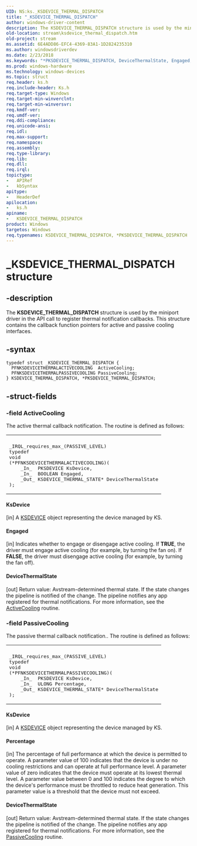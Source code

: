 ```yaml
---
UID: NS:ks._KSDEVICE_THERMAL_DISPATCH
title: "_KSDEVICE_THERMAL_DISPATCH"
author: windows-driver-content
description: The KSDEVICE_THERMAL_DISPATCH structure is used by the miniport driver in the API call to register thermal notification callbacks. This structure contains the callback function pointers for active and passive cooling interfaces.
old-location: stream\ksdevice_thermal_dispatch.htm
old-project: stream
ms.assetid: 6E4ADD86-EFC4-4369-83A1-1D2824235310
ms.author: windowsdriverdev
ms.date: 2/23/2018
ms.keywords: "*PKSDEVICE_THERMAL_DISPATCH, DeviceThermalState, Engaged, KSDEVICE_THERMAL_DISPATCH, KSDEVICE_THERMAL_DISPATCH structure [Streaming Media Devices], KsDevice, PKSDEVICE_THERMAL_DISPATCH, PKSDEVICE_THERMAL_DISPATCH structure pointer [Streaming Media Devices], Percentage, _KSDEVICE_THERMAL_DISPATCH, ks/KSDEVICE_THERMAL_DISPATCH, ks/PKSDEVICE_THERMAL_DISPATCH, stream.ksdevice_thermal_dispatch"
ms.prod: windows-hardware
ms.technology: windows-devices
ms.topic: struct
req.header: ks.h
req.include-header: Ks.h
req.target-type: Windows
req.target-min-winverclnt: 
req.target-min-winversvr: 
req.kmdf-ver: 
req.umdf-ver: 
req.ddi-compliance: 
req.unicode-ansi: 
req.idl: 
req.max-support: 
req.namespace: 
req.assembly: 
req.type-library: 
req.lib: 
req.dll: 
req.irql: 
topictype:
-	APIRef
-	kbSyntax
apitype:
-	HeaderDef
apilocation:
-	ks.h
apiname:
-	KSDEVICE_THERMAL_DISPATCH
product: Windows
targetos: Windows
req.typenames: KSDEVICE_THERMAL_DISPATCH, *PKSDEVICE_THERMAL_DISPATCH
---
```


# _KSDEVICE_THERMAL_DISPATCH structure


## -description


The <b>KSDEVICE_THERMAL_DISPATCH</b> structure is used by the miniport driver in the API call to register thermal notification callbacks. This structure contains the callback function pointers for active and passive cooling interfaces. 


## -syntax


````
typedef struct _KSDEVICE_THERMAL_DISPATCH {
  PFNKSDEVICETHERMALACTIVECOOLING  ActiveCooling;
  PFNKSDEVICETHERMALPASSIVECOOLING PassiveCooling;
} KSDEVICE_THERMAL_DISPATCH, *PKSDEVICE_THERMAL_DISPATCH;
````


## -struct-fields




### -field ActiveCooling

The active thermal callback notification. The routine is defined as follows:

<div class="code"><span codelanguage=""><table>
<tr>
<th></th>
</tr>
<tr>
<td>
<pre>_IRQL_requires_max_(PASSIVE_LEVEL)
typedef
void
(*PFNKSDEVICETHERMALACTIVECOOLING)(
    _In_  PKSDEVICE KsDevice,
    _In_  BOOLEAN Engaged,
    _Out_ KSDEVICE_THERMAL_STATE* DeviceThermalState
);</pre>
</td>
</tr>
</table></span></div>


#### KsDevice

[in] A <a href="..\ks\ns-ks-_ksdevice.md">KSDEVICE</a> object representing the device managed by KS.



#### Engaged

[in] Indicates whether to engage or disengage active cooling. If <b>TRUE</b>, the driver must engage active cooling (for example, by turning the fan on). If <b>FALSE</b>, the driver must disengage active cooling (for example, by turning the fan off).



#### DeviceThermalState

[out] Return value: Avstream-determined thermal state. If the state changes the pipeline is notified of the change. The pipeline notifies any app registered for thermal notifications. For more information, see the <a href="..\poclass\nc-poclass-device_active_cooling.md">ActiveCooling</a> routine.


### -field PassiveCooling

The passive thermal callback notification.. The routine is defined as follows:

<div class="code"><span codelanguage=""><table>
<tr>
<th></th>
</tr>
<tr>
<td>
<pre>_IRQL_requires_max_(PASSIVE_LEVEL)
typedef
void
(*PFNKSDEVICETHERMALPASSIVECOOLING)(
    _In_  PKSDEVICE KsDevice,
    _In_  ULONG Percentage,
    _Out_ KSDEVICE_THERMAL_STATE* DeviceThermalState
);</pre>
</td>
</tr>
</table></span></div>


#### KsDevice

[in] A <a href="..\ks\ns-ks-_ksdevice.md">KSDEVICE</a> object representing the device managed by KS.



#### Percentage

[in] The percentage of full performance at which the device is permitted to operate. A parameter value of 100 indicates that the device is under no cooling restrictions and can operate at full performance level. A parameter value of zero indicates that the device must operate at its lowest thermal level. A parameter value between 0 and 100 indicates the degree to which the device's performance must be throttled to reduce heat generation. This parameter value is a threshold that the device must not exceed.



#### DeviceThermalState

[out] Return value: Avstream-determined thermal state. If the state changes the pipeline is notified of the change. The pipeline notifies any app registered for thermal notifications. For more information, see the  <a href="..\poclass\nc-poclass-device_passive_cooling.md">PassiveCooling</a> routine.


